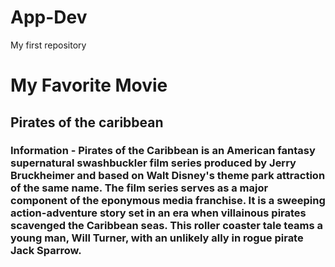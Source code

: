 # App-Dev
My first repository
# My Favorite Movie
## Pirates of the caribbean
### Information - Pirates of the Caribbean is an American fantasy supernatural swashbuckler film series produced by Jerry Bruckheimer and based on Walt Disney's theme park attraction of the same name. The film series serves as a major component of the eponymous media franchise. It is a sweeping action-adventure story set in an era when villainous pirates scavenged the Caribbean seas. This roller coaster tale teams a young man, Will Turner, with an unlikely ally in rogue pirate Jack Sparrow.
